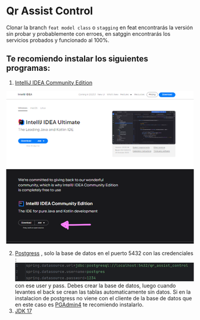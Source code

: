 # Qr Assist Control

Clonar la branch `feat model class` o `stagging` en feat encontrarás la versión 
sin probar y probablemente con erroes, en satggin encontrarás los servicios
probados y funcionado al 100%.

## Te recomiendo instalar los siguientes programas:

1. [IntelliJ IDEA Community Edition](https://www.jetbrains.com/idea/download/?section=windows)

![img.png](img.png)

2. [Postgress](https://www.postgresql.org/) , solo la base de datos en el puerto 5432 con las credenciales :
![img_1.png](img_1.png)
con ese user y pass. Debes crear la base de datos, luego cuando levantes el back se crean las tablas automaticamente sin datos.
Si en la instalacion de postgress no viene con el cliente de la base de datos que en este caso es [PGAdmin4](https://www.pgadmin.org/download/pgadmin-4-windows/) te recomiendo instalarlo.
3. [JDK 17](https://www.oracle.com/java/technologies/javase/jdk17-archive-downloads.html)

